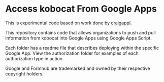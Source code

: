 Access kobocat From Google Apps
======================================

This is experimental code based on work done by [craigappl](https://github.com/craigappl). 

This repository contains code that allows organizations to push and pull information from kobocat into Google Apps using Google Apps Script. 

Each folder has a readme file that describes deploying within the specific Google App.
View the authorization folder for examples of each authorization type in action.

Google and Formhub are trademarked and owned by their respective copyright holders. 

